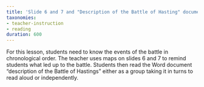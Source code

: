 ```yaml
---
title: 'Slide 6 and 7 and "Description of the Battle of Hasting" document'
taxonomies:
- teacher-instruction
- reading
duration: 600
---
```


For this lesson, students need to know the events of the battle in chronological order. The teacher uses maps on slides 6 and 7 to remind students what led up to the battle. Students then read the Word document “description of the Battle of Hastings” either as a group taking it in turns to read aloud or independently.